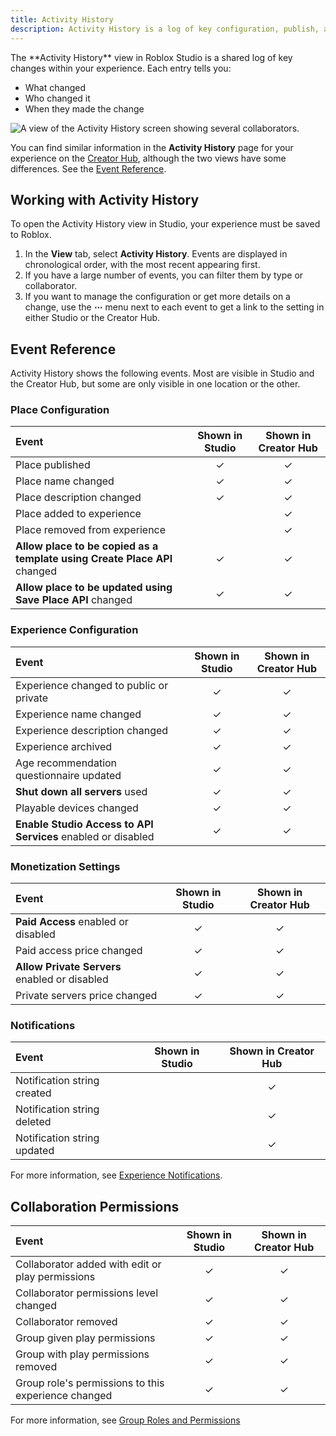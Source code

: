```yaml
---
title: Activity History
description: Activity History is a log of key configuration, publish, and edit activities within a place.
---
```




<Grid container spacing={2}>
  <Grid item container md={7}  direction="row" style={{gap: 24, marginBottom: 12}}>
  <Grid item container wrap="nowrap" direction="column" style={{gap: 8, flex: 1}}>
  The **Activity History** view in Roblox Studio is a shared log of key changes within your experience. Each entry tells you:

  <ul>
    <li>What changed</li>
    <li>Who changed it</li>
    <li>When they made the change</li>
  </ul>
  </Grid>
  </Grid>
  <Grid item container md={5}  direction="row" style={{gap: 24, marginBottom: 12}}>
  <Grid item container wrap="nowrap" direction="column" style={{gap: 8, flex: 1}}>
    <img src="../assets/studio/collaboration/Activity-History.png" alt="A view of the Activity History screen showing several collaborators." />
  </Grid>
  </Grid>
</Grid>

You can find similar information in the **Activity History** page for your experience on the [Creator Hub](https://create.roblox.com/dashboard/creations), although the two views have some differences. See the [Event Reference](#event-reference).

## Working with Activity History

To open the Activity History view in Studio, your experience must be saved to Roblox.

1. In the **View** tab, select **Activity History**. Events are displayed in chronological order, with the most recent appearing first.
1. If you have a large number of events, you can filter them by type or collaborator.
1. If you want to manage the configuration or get more details on a change, use the **&ctdot;** menu next to each event to get a link to the setting in either Studio or the Creator Hub.

## Event Reference

Activity History shows the following events. Most are visible in Studio and the Creator Hub, but some are only visible in one location or the other.

### Place Configuration

Event | Shown in Studio | Shown in Creator Hub
:--- | :---: | :---:
Place published | &check; | &check;
Place name changed | &check; | &check;
Place description changed | &check; | &check;
Place added to experience |  | &check;
Place removed from experience |  | &check;
**Allow place to be copied as a template using Create Place API** changed | &check; | &check;
**Allow place to be updated using Save Place API** changed | &check; | &check;

### Experience Configuration

Event | Shown in Studio | Shown in Creator Hub
:--- | :---: | :---:
Experience changed to public or private | &check; | &check;
Experience name changed | &check; | &check;
Experience description changed | &check; | &check;
Experience archived | &check; | &check;
Age recommendation questionnaire updated | &check; | &check;
**Shut down all servers** used | &check; | &check;
Playable devices changed | &check; | &check;
**Enable Studio Access to API Services** enabled or disabled | &check; | &check;

### Monetization Settings

Event | Shown in Studio | Shown in Creator Hub
:--- | :---: | :---:
**Paid Access** enabled or disabled | &check; | &check;
Paid access price changed | &check; | &check;
**Allow Private Servers** enabled or disabled | &check; | &check;
Private servers price changed | &check; | &check;

### Notifications

Event | Shown in Studio | Shown in Creator Hub
:--- | :---: | :---:
Notification string created |  | &check;
Notification string deleted |  | &check;
Notification string updated |  | &check;

For more information, see [Experience Notifications](../production/promotion/experience-notifications.md).

## Collaboration Permissions

Event | Shown in Studio | Shown in Creator Hub
:--- | :---: | :---:
Collaborator added with edit or play permissions | &check; | &check;
Collaborator permissions level changed | &check; | &check;
Collaborator removed | &check; | &check;
Group given play permissions | &check; | &check;
Group with play permissions removed | &check; | &check;
Group role's permissions to this experience changed | &check; | &check;

For more information, see [Group Roles and Permissions](../projects/groups.md#roles-and-permissions)
